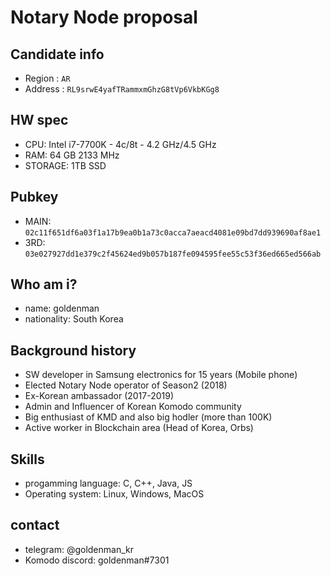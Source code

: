 # Notary Node proposal

## Candidate info
* Region : ```AR```
* Address : ```RL9srwE4yafTRammxmGhzG8tVp6VkbKGg8```

## HW spec
* CPU: Intel i7-7700K - 4c/8t - 4.2 GHz/4.5 GHz
* RAM: 64 GB 2133 MHz
* STORAGE: 1TB SSD

## Pubkey
* MAIN: ```02c11f651df6a03f1a17b9ea0b1a73c0acca7aeacd4081e09bd7dd939690af8ae1```
* 3RD: ```03e027927dd1e379c2f45624ed9b057b187fe094595fee55c53f36ed665ed566ab```

## Who am i?
* name: goldenman
* nationality: South Korea

## Background history
* SW developer in Samsung electronics for 15 years (Mobile phone)
* Elected Notary Node operator of Season2 (2018)
* Ex-Korean ambassador (2017-2019)
* Admin and Influencer of Korean Komodo community
* Big enthusiast of KMD and also big hodler (more than 100K)
* Active worker in Blockchain area (Head of Korea, Orbs)

## Skills
* progamming language: C, C++, Java, JS
* Operating system: Linux, Windows, MacOS

## contact

* telegram: @goldenman_kr
* Komodo discord: goldenman#7301
